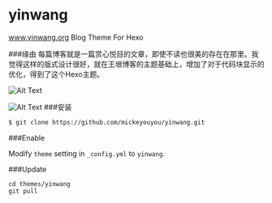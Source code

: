 yinwang
=======

www.yinwang.org Blog Theme For Hexo

###缘由
每篇博客就是一篇赏心悦目的文章，即使不读也很美的存在在那里。我觉得这样的版式设计很好，就在王垠博客的主题基础上，增加了对于代码块显示的优化，得到了这个Hexo主题。

![Alt Text](https://github.com/mickeyouyou/yinwang/raw/master/source/images/index.png)

![Alt Text](https://github.com/mickeyouyou/yinwang/raw/master/source/images/article.png)
###安装


```sh
$ git clone https://github.com/mickeyouyou/yinwang.git
```


###Enable

Modify `theme` setting in `_config.yml` to `yinwang`.

###Update


```
cd themes/yinwang
git pull
```




